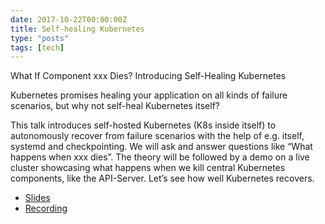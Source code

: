 ```yaml
---
date: 2017-10-22T00:00:00Z
title: Self-healing Kubernetes
type: "posts"
tags: [tech]
---
```

What If Component xxx Dies? Introducing Self-Healing Kubernetes

Kubernetes promises healing your application on all kinds of failure scenarios,
but why not self-heal Kubernetes itself? 

This talk introduces self-hosted Kubernetes (K8s inside itself) to autonomously
recover from failure scenarios with the help of e.g. itself, systemd and
checkpointing. We will ask and answer questions like “What happens when xxx
dies”. The theory will be followed by a demo on a live cluster showcasing what
happens when we kill central Kubernetes components, like the API-Server. Let’s
see how well Kubernetes recovers.

- [Slides](/static/self-healing-k8s.pdf)
- [Recording](https://media.ccc.de/v/ASG2017-137-what_if_component_xxx_dies_introducing_self-healing_kubernetes)
